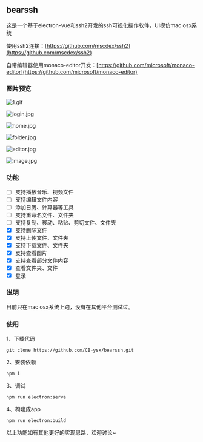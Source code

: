 ## bearssh

这是一个基于electron-vue和ssh2开发的ssh可视化操作软件，UI模仿mac osx系统

使用ssh2连接：[https://github.com/mscdex/ssh2](https://github.com/mscdex/ssh2)

自带编辑器使用monaco-editor开发：[https://github.com/microsoft/monaco-editor](https://github.com/microsoft/monaco-editor)

### 图片预览

![1.gif](http://bearfile.codebear.cn/bearssh/1.gif)

![login.jpg](http://bearfile.codebear.cn/bearssh/login.jpg)

![home.jpg](http://bearfile.codebear.cn/bearssh/home.jpg)

![folder.jpg](http://bearfile.codebear.cn/bearssh/folder.jpg)

![editor.jpg](http://bearfile.codebear.cn/bearssh/editor.jpg)

![image.jpg](http://bearfile.codebear.cn/bearssh/image.jpg)

### 功能

- [ ] 支持播放音乐、视频文件
- [ ] 支持编辑文件内容
- [ ] 添加日历、计算器等工具
- [ ] 支持重命名文件、文件夹
- [ ] 支持复制、移动、粘贴、剪切文件、文件夹
- [x] 支持删除文件
- [x] 支持上传文件、文件夹
- [x] 支持下载文件、文件夹
- [x] 支持查看图片
- [x] 支持查看部分文件内容
- [x] 查看文件夹、文件
- [x] 登录

### 说明

目前只在mac osx系统上跑，没有在其他平台测试过。

### 使用
1、下载代码
```
git clone https://github.com/CB-ysx/bearssh.git
```
2、安装依赖
```
npm i
```
3、调试
```
npm run electron:serve
```
4、构建成app
```
npm run electron:build
```

以上功能如有其他更好的实现思路，欢迎讨论~